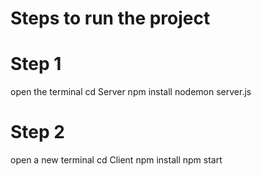 # Steps to run the project 

# Step 1
open the terminal
cd Server 
npm install
nodemon server.js

# Step 2
open a new terminal
cd Client
npm install
npm start 

